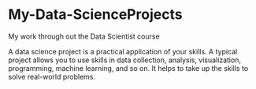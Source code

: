 # My-Data-ScienceProjects
My work through out the Data Scientist  course

A data science project is a practical application of your skills.
A typical project allows you to use skills in data collection, analysis, visualization, programming, machine learning, and so on. 
It helps to take up the skills to solve real-world problems.
